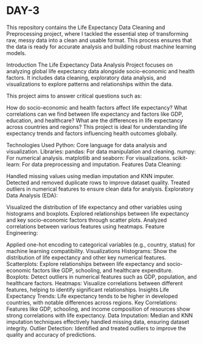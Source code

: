 # DAY-3
This repository contains the Life Expectancy Data Cleaning and Preprocessing project, where I tackled the essential step of transforming raw, messy data into a clean and usable format. This process ensures that the data is ready for accurate analysis and building robust machine learning models.

Introduction
The Life Expectancy Data Analysis Project focuses on analyzing global life expectancy data alongside socio-economic and health factors. It includes data cleaning, exploratory data analysis, and visualizations to explore patterns and relationships within the data.

This project aims to answer critical questions such as:

How do socio-economic and health factors affect life expectancy?
What correlations can we find between life expectancy and factors like GDP, education, and healthcare?
What are the differences in life expectancy across countries and regions?
This project is ideal for understanding life expectancy trends and factors influencing health outcomes globally.

Technologies Used
Python: Core language for data analysis and visualization.
Libraries:
pandas: For data manipulation and cleaning.
numpy: For numerical analysis.
matplotlib and seaborn: For visualizations.
scikit-learn: For data preprocessing and imputation.
Features
Data Cleaning:

Handled missing values using median imputation and KNN imputer.
Detected and removed duplicate rows to improve dataset quality.
Treated outliers in numerical features to ensure clean data for analysis.
Exploratory Data Analysis (EDA):

Visualized the distribution of life expectancy and other variables using histograms and boxplots.
Explored relationships between life expectancy and key socio-economic factors through scatter plots.
Analyzed correlations between various features using heatmaps.
Feature Engineering:

Applied one-hot encoding to categorical variables (e.g., country, status) for machine learning compatibility.
Visualizations
Histograms: Show the distribution of life expectancy and other key numerical features.
Scatterplots: Explore relationships between life expectancy and socio-economic factors like GDP, schooling, and healthcare expenditure.
Boxplots: Detect outliers in numerical features such as GDP, population, and healthcare factors.
Heatmaps: Visualize correlations between different features, helping to identify significant relationships.
Insights
Life Expectancy Trends: Life expectancy tends to be higher in developed countries, with notable differences across regions.
Key Correlations: Features like GDP, schooling, and income composition of resources show strong correlations with life expectancy.
Data Imputation: Median and KNN imputation techniques effectively handled missing data, ensuring dataset integrity.
Outlier Detection: Identified and treated outliers to improve the quality and accuracy of predictions.
